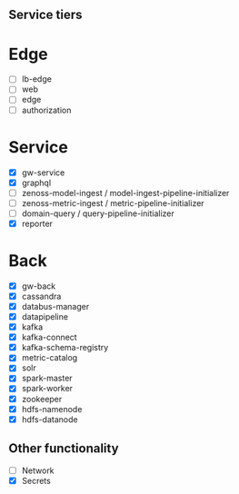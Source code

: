 ## Service tiers

# Edge
- [ ] lb-edge
- [ ] web 
- [ ] edge
- [ ] authorization

# Service
- [x] gw-service
- [x] graphql
- [ ] zenoss-model-ingest / model-ingest-pipeline-initializer
- [ ] zenoss-metric-ingest / metric-pipeline-initializer
- [ ] domain-query / query-pipeline-initializer
- [x] reporter

# Back
- [x] gw-back
- [x] cassandra
- [x] databus-manager
- [x] datapipeline
- [x] kafka
- [x] kafka-connect
- [x] kafka-schema-registry
- [x] metric-catalog
- [x] solr
- [x] spark-master
- [x] spark-worker
- [x] zookeeper
- [x] hdfs-namenode
- [x] hdfs-datanode

## Other functionality
- [ ] Network 
- [x] Secrets
